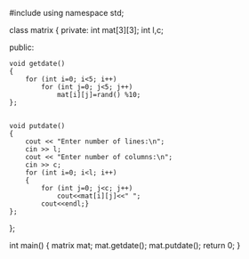 #include <iostream>
using namespace std;

class matrix
{
private:
    int mat[3][3];
    int l,c;

public:

    void getdate()
    {
        for (int i=0; i<5; i++)
            for (int j=0; j<5; j++)
                mat[i][j]=rand() %10;
    };


    void putdate()
    {
        cout << "Enter number of lines:\n";
        cin >> l;
        cout << "Enter number of columns:\n";
        cin >> c;
        for (int i=0; i<l; i++)
        {
            for (int j=0; j<c; j++)
                cout<<mat[i][j]<<" ";
            cout<<endl;}
    };
};



int main()
{
    matrix mat;
    mat.getdate();
    mat.putdate();
    return 0;
}
